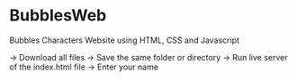 # BubblesWeb
Bubbles Characters Website using HTML, CSS and Javascript

-> Download all files
-> Save the same folder or directory
-> Run live server of the index.html file
-> Enter your name 
